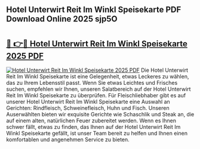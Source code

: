 ## Hotel Unterwirt Reit Im Winkl Speisekarte PDF Download Online 2025 sjp5O

# <h2><a href="http://gc5gsxs.nevu.top/?p=Hotel+Unterwirt+Reit+Im+Winkl+Speisekarte">🔗 👉🔴 Hotel Unterwirt Reit Im Winkl Speisekarte 2025 PDF</a></h2>

[![Hotel Unterwirt Reit Im Winkl Speisekarte 2025 PDF](https://i.imgur.com/dBaPXMq.png)](http://gc5gsxs.nevu.top/?p=Hotel+Unterwirt+Reit+Im+Winkl+Speisekarte)
Die Hotel Unterwirt Reit Im Winkl Speisekarte ist eine Gelegenheit, etwas Leckeres zu wählen, das zu Ihrem Lebensstil passt. Wenn Sie etwas Leichtes und Frisches suchen, empfehlen wir Ihnen, unseren Salatbereich auf der Hotel Unterwirt Reit Im Winkl Speisekarte zu überprüfen. Für Fleischliebhaber gibt es auf unserer Hotel Unterwirt Reit Im Winkl Speisekarte eine Auswahl an Gerichten: Rindfleisch, Schweinefleisch, Huhn und Fisch. Unseren Auserwählten bieten wir exquisite Gerichte wie Schaschlik und Steak an, die auf einem alten, natürlichen Feuer zubereitet werden. Wenn es Ihnen schwer fällt, etwas zu finden, das Ihnen auf der Hotel Unterwirt Reit Im Winkl Speisekarte gefällt, ist unser Team bereit zu helfen und Ihnen einen komfortablen und angenehmen Service zu bieten.
